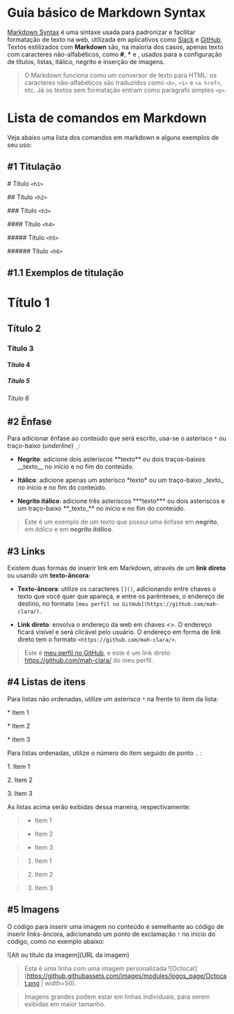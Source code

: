 # Guia básico de Markdown Syntax
[Markdown Syntax](https://docs.pipz.com/central-de-ajuda/learning-center/guia-basico-de-markdown#open) é uma sintaxe usada para padronizar e facilitar formatação de texto na web, utilizada em aplicativos como [Slack](https://slack.com/) e [GitHub](https://github.com/). Textos estilizados com **Markdown** são, na maioria dos casos, apenas texto com caracteres não-alfabéticos, como **#**, **\*** e **![]()**, usados para a configuração de títulos, listas, itálico, negrito e inserção de imagens.

> O Markdown funciona como um conversor de texto para HTML: os caracteres não-alfabéticos são traduzidos como ```<b>```, ```<i>``` e ```<a href>```, etc. Já os textos sem formatação entram como parágrafo simples ```<p>```.

# Lista de comandos em Markdown
Veja abaixo uma lista dos comandos em markdown e alguns exemplos de seu uso:

## #1 Titulação

\# Título ```<h1>```

\#\# Título ```<h2>```

\#\#\# Título ```<h3>```

\#\#\#\# Título ```<h4>```

\#\#\#\#\# Título ```<h5>```

\#\#\#\#\#\# Título ```<h6>```

## #1.1 Exemplos de titulação

# Título 1
## Título 2
### Título 3
#### Título 4
##### Título 5
###### Título 6

## #2 Ênfase
Para adicionar ênfase ao conteúdo que será escrito, usa-se o asterisco ```*``` ou traço-baixo (_underline_) ```_```:

* **Negrito**: adicione dois asteriscos \*\*texto\*\* ou dois traços-baixos \_\_texto\_\_ no início e no fim do conteúdo.

* **Itálico**: adicione apenas um asterisco \*texto\* ou um traço-baixo \_texto\_ no início e no fim do conteúdo.

* **Negrito itálico**: adicione três asteriscos \*\*\*texto\*\*\* ou dois asteriscos e um traço-baixo \*\*\_texto\_\*\* no início e no fim do conteúdo.

> Este é um exemplo de um texto que possui uma ênfase em **negrito**, em _itálico_ e em **_negrito itálico_**.

## #3 Links
Existem duas formas de inserir link em Markdown, através de um **link direto** ou usando um **texto-âncora**:

* **Texto-âncora**: utilize os caracteres ```[]()```, adicionando entre chaves o texto que você quer que apareça, e entre os parênteses, o endereço de destino, no formato ```[meu perfil no GitHub](https://github.com/mah-clara/)```.

* **Link direto**: envolva o endereço da web em chaves <>. O endereço ficará visível e será clicável pelo usuário. O endereço em forma de link direto tem o formato ```<https://github.com/mah-clara/>```.

> Este é [meu perfil no GitHub](https://github.com/mah-clara/), e este é um link direto <https://github.com/mah-clara/> do meu perfil.

## #4 Listas de itens
Para listas não ordenadas, utilize um asterisco ```*``` na frente to item da lista:

\* Item 1

\* Item 2

\* Item 3

Para listas ordenadas, utilize o número do item seguido de ponto ```.``` :

1\. Item 1

2\. Item 2

3\. Item 3

As listas acima serão exibidas dessa maneira, respectivamente:

> * Item 1

> * Item 2

> * Item 3

> 1. Item 1

> 2. Item 2

> 3. Item 3

## #5 Imagens
O código para inserir uma imagem no conteúdo é semelhante ao código de inserir links-âncora, adicionando um ponto de exclamação ```!``` no início do código, como no exemplo abaixo:

\![Alt ou título da imagem](URL da imagem)

> Esta é uma linha com uma imagem personalizada ![Octocat](https://github.githubassets.com/images/modules/logos_page/Octocat.png | width=50).

> Imagens grandes podem estar em linhas individuais, para serem exibidas em maior tamanho.